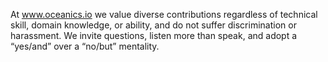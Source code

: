 At www.oceanics.io we value diverse contributions regardless of technical skill, domain knowledge, or ability, and do not suffer discrimination or harassment. We invite questions, listen more than speak, and adopt a “yes/and” over a “no/but” mentality.
